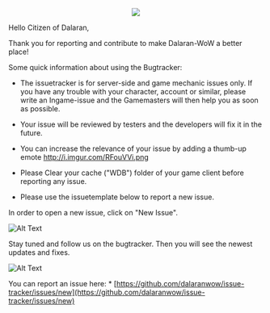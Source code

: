 <p align="center">
  <img src="http://i.imgur.com/eVJM860.jpg">
</p>

Hello Citizen of Dalaran, 

Thank you for reporting and contribute to make Dalaran-WoW a better place!

Some quick information about using the Bugtracker:

* The issuetracker is for server-side and game mechanic issues only. If you have any trouble with your character, account or similar, please write an Ingame-issue and the Gamemasters will then help you as soon as possible.

* Your issue will be reviewed by testers and the developers will fix it in the future.

* You can increase the relevance of your issue by adding a thumb-up emote http://i.imgur.com/RFouVVi.png

* Please Clear your cache ("WDB") folder of your game client before reporting any issue. 

* Please use the issuetemplate below to report a new issue.

In order to open a new issue, click on "New Issue".

![Alt Text](https://i.gyazo.com/822bb01fcf1b9f05bc5b1bac7c23c597.gif)

Stay tuned and follow us on the bugtracker. Then you will see the newest updates and fixes.

![Alt Text](https://i.gyazo.com/17ec7afde5c5cd82d6898525e1227816.gif)



You can report an issue here: * [https://github.com/dalaranwow/issue-tracker/issues/new](https://github.com/dalaranwow/issue-tracker/issues/new)

